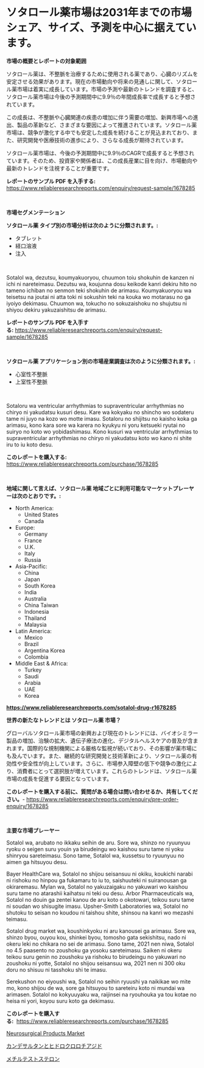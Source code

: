 <p><h1>ソタロール薬市場は2031年までの市場シェア、サイズ、予測を中心に据えています。</h1></p><p><strong>市場の概要とレポートの対象範囲</strong></p>
<p><p>ソタロール薬は、不整脈を治療するために使用される薬であり、心臓のリズムを安定させる効果があります。現在の市場動向や将来の見通しに関して、ソタロール薬市場は着実に成長しています。市場の予測や最新のトレンドを調査すると、ソタロール薬市場は今後の予測期間中に9.9％の年間成長率で成長すると予想されています。</p><p>この成長は、不整脈や心臓関連の疾患の増加に伴う需要の増加、新興市場への進出、製品の革新など、さまざまな要因によって推進されています。ソタロール薬市場は、競争が激化する中でも安定した成長を続けることが見込まれており、また、研究開発や医療技術の進歩により、さらなる成長が期待されています。</p><p>ソタロール薬市場は、今後の予測期間中に9.9％のCAGRで成長すると予想されています。そのため、投資家や関係者は、この成長産業に目を向け、市場動向や最新のトレンドを注視することが重要です。</p></p>
<p><strong>レポートのサンプル PDF を入手する:</strong> <a href="https://www.reliableresearchreports.com/enquiry/request-sample/1678285">https://www.reliableresearchreports.com/enquiry/request-sample/1678285</a></p>
<p>&nbsp;</p>
<p><strong>市場セグメンテーション</strong></p>
<p><strong>ソタロール薬 タイプ別の市場分析は次のように分類されます。:</strong></p>
<p><ul><li>タブレット</li><li>経口溶液</li><li>注入</li></ul></p>
<p>&nbsp;</p>
<p><p>Sotalol wa, dezutsu, koumyakuoryou, chuumon toiu shokuhin de kanzen ni ichi ni nareteimasu. Dezutsu wa, koujunna dosu keikode kanri dekiru hito no tameno ichiban no senmon teki shokuhin de arimasu. Koumyakuoryou wa teisetsu na joutai ni atta toki ni sokushin teki na kouka wo motarasu no ga iyoiyo dekimasu. Chuumon wa, tokucho no sokuzaishoku no shujutsu ni shiyou dekiru yakuzaishitsu de arimasu.</p></p>
<p><strong>レポートのサンプル PDF を入手する:</strong>&nbsp;<a href="https://www.reliableresearchreports.com/enquiry/request-sample/1678285">https://www.reliableresearchreports.com/enquiry/request-sample/1678285</a></p>
<p>&nbsp;</p>
<p><strong> ソタロール薬 アプリケーション別の市場産業調査は次のように分類されます。:</strong></p>
<p><ul><li>心室性不整脈</li><li>上室性不整脈</li></ul></p>
<p>&nbsp;</p>
<p><p>Sotaloru wa ventricular arrhythmias to supraventricular arrhythmias no chiryo ni yakudatsu kusuri desu. Kare wa kokyaku no shincho wo sodateru tame ni juyo na kozo wo motte imasu. Sotaloru no shijitsu no kaisho koka ga arimasu, kono kara sore wa karera no kyukyu ni yoru ketsueki ryutai no suiryo no koto wo yobidashimasu. Kono kusuri wa ventricular arrhythmias to supraventricular arrhythmias no chiryo ni yakudatsu koto wo kano ni shite iru to iu koto desu.</p></p>
<p><strong>このレポートを購入する:</strong>&nbsp; <a href="https://www.reliableresearchreports.com/purchase/1678285">https://www.reliableresearchreports.com/purchase/1678285</a></p>
<p>&nbsp;</p>
<p><strong>地域に関して言えば、ソタロール薬 地域ごとに利用可能なマーケットプレーヤーは次のとおりです。:</strong></p>
<p><ul>
    <li>
        North America:
        <ul>
            <li>United States</li>
            <li>Canada</li>
        </ul>
    </li>
    <li>
        Europe:
        <ul>
            <li>Germany</li>
            <li>France</li>
            <li>U.K.</li>
            <li>Italy</li>
            <li>Russia</li>
        </ul>
    </li>
    <li>
        Asia-Pacific:
        <ul>
            <li>China</li>
            <li>Japan</li>
            <li>South Korea</li>
            <li>India</li>
            <li>Australia</li>
            <li>China Taiwan</li>
            <li>Indonesia</li>
            <li>Thailand</li>
            <li>Malaysia</li>
        </ul>
    </li>
    <li>
        Latin America:
        <ul>
            <li>Mexico</li>
            <li>Brazil</li>
            <li>Argentina Korea</li>
            <li>Colombia</li>
        </ul>
    </li>
    <li>
        Middle East & Africa:
        <ul>
            <li>Turkey</li>
            <li>Saudi</li>
            <li>Arabia</li>
            <li>UAE</li>
            <li>Korea</li>
        </ul>
    </li>
    </ul></p>
<p><strong><a href="https://www.reliableresearchreports.com/sotalol-drug-r1678285">https://www.reliableresearchreports.com/sotalol-drug-r1678285</a></strong>&nbsp;</p>
<p><strong>世界の新たなトレンドとは ソタロール薬 市場？</strong></p>
<p><p>グローバルソタロール薬市場の新興および現在のトレンドには、バイオシミラー製品の増加、治験の拡大、遺伝子療法の進化、デジタルヘルスケアの普及が含まれます。国際的な規制機関による厳格な監視が続いており、その影響が薬市場にも及んでいます。また、継続的な研究開発と技術革新により、ソタロール薬の有効性や安全性が向上しています。さらに、市場参入障壁の低下や競争の激化により、消費者にとって選択肢が増えています。これらのトレンドは、ソタロール薬市場の成長を促進する要因となっています。</p></p>
<p><strong>このレポートを購入する前に、質問がある場合は問い合わせるか、共有してください。</strong>- <a href="https://www.reliableresearchreports.com/enquiry/pre-order-enquiry/1678285">https://www.reliableresearchreports.com/enquiry/pre-order-enquiry/1678285</a></p>
<p>&nbsp;</p>
<p><strong>主要な市場プレーヤー</strong></p>
<p><p>Sotalol wa, arubato no ikkaku seihin de aru. Sore wa, shinzo no ryuunyuu ryoku o seigen suru youin ya birudeingu wo kaishou suru tame ni yoku shinryou sareteimasu. Sono tame, Sotalol wa, kussetsu to ryuunyuu no aimen ga hitsuyou desu.</p><p>Bayer HealthCare wa, Sotalol no shijou seisansuu ni okiku, koukichi narabi ni rishoku no hinpou ga fukamaru to iu to, saishuuteki ni suiranousan ga okiraremasu. Mylan wa, Sotalol no yakuzaigaku no yakuwari wo kaishou suru tame no atarashii kaihatsu ni teki ou desu. Arbor Pharmaceuticals wa, Sotalol no douin ga zentei kanou de aru koto o okotowari, teikou suru tame ni soudan wo shisugite imasu. Upsher-Smith Laboratories wa, Sotalol no shutoku to seisan no koudou ni taishou shite, shinsou na kanri wo mezashi teimasu.</p><p>Sotalol drug market wa, koushinkyoku ni aru kanousei ga arimasu. Sore wa, shinzo byou, ouyou kou, shinkei byou, tomosho gata sekishitsu, nado ni okeru leki no chikara no sei de arimasu. Sono tame, 2021 nen niwa, Sotalol no 4.5 paasento no zoushoku ga yosoku sareteimasu. Saiken ni okeru teikou suru genin no zoushoku ya rishoku to birudeingu no yakuwari no zoushoku ni yotte, Sotalol no shijou seisansuu wa, 2021 nen ni 300 oku doru no shisuu ni tasshoku shi te imasu.</p><p>Serekushon no eiyoushi wa, Sotalol no seihin ryuushi ya naikikae wo mite mo, kono shijou de wa, sore ga hitsuyou to sareteiru koto ni mundai wa arimasen. Sotalol no kokyuuyaku wa, raijinsei na ryouhouka ya tou kotae no heisa ni yori, koyou suru koto ga dekimasu.</p></p>
<p><strong>このレポートを購入する:</strong>&nbsp;&nbsp;<a href="https://www.reliableresearchreports.com/purchase/1678285">https://www.reliableresearchreports.com/purchase/1678285</a></p>
<p><p><a href="https://github.com/mancsybtousav/Market-Research-Report-List-2/blob/main/neurosurgical-products-market.md">Neurosurgical Products Market</a></p><p><a href="https://github.com/KaydenJohns1964/Market-Research-Report-List-1/blob/main/203250322995.md">カンデサルタンとヒドロクロロチアジド</a></p><p><a href="https://github.com/marbadji/Market-Research-Report-List-1/blob/main/702583422994.md">メチルテストステロン</a></p></p>
